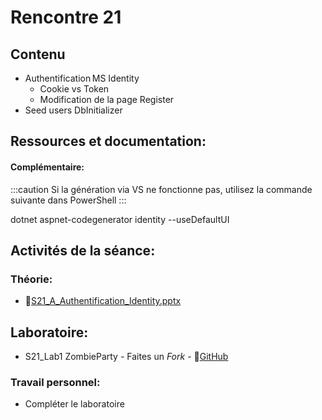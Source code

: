 # Rencontre 21

## Contenu
- Authentification MS Identity  
    - Cookie vs Token  
    - Modification de la page Register  
- Seed users DbInitializer 

## Ressources et documentation: 


#### Complémentaire: 

:::caution
Si la génération via VS ne fonctionne pas, utilisez la commande suivante dans PowerShell
:::

<CodeBlock>dotnet aspnet-codegenerator identity --useDefaultUI</CodeBlock>

## Activités de la séance: 
### Théorie: 
- 🔗[S21_A_Authentification_Identity.pptx](https://cegepedouardmontpetit-my.sharepoint.com/:p:/r/personal/valerie_turgeon_cegepmontpetit_ca/Documents/420_3W6_SITE/PowerPoints/S21_Authentification_Identity.pptx?d=w40c132a01c4e4be09d82dbe3af4a8675&csf=1&web=1&e=jtDnGT) 


## Laboratoire: 
- S21_Lab1 ZombieParty - Faites un *Fork* - 🔗[GitHub](https://github.com/ProgWebTransFC/S21_Lab1)

### Travail personnel: 
- Compléter le laboratoire